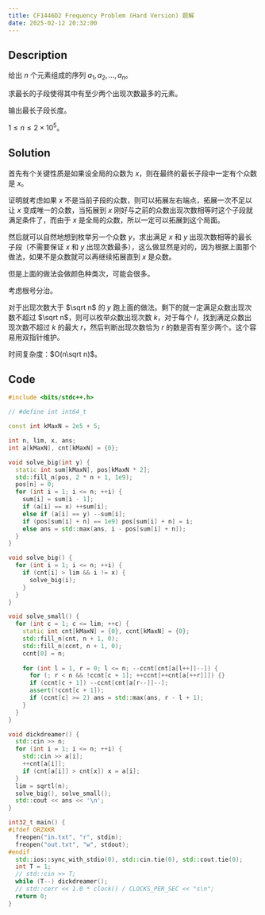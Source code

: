 ```yaml
---
title: CF1446D2 Frequency Problem (Hard Version) 题解
date: 2025-02-12 20:32:00
---
```


## Description

给出 $n$ 个元素组成的序列 $a_1,a_2,\ldots,a_n$。

求最长的子段使得其中有至少两个出现次数最多的元素。

输出最长子段长度。

$1\leq n\leq 2\times 10^5$。

## Solution

首先有个关键性质是如果设全局的众数为 $x$，则在最终的最长子段中一定有个众数是 $x$。

证明就考虑如果 $x$ 不是当前子段的众数，则可以拓展左右端点，拓展一次不足以让 $x$ 变成唯一的众数，当拓展到 $x$ 刚好与之前的众数出现次数相等时这个子段就满足条件了，而由于 $x$ 是全局的众数，所以一定可以拓展到这个局面。

然后就可以自然地想到枚举另一个众数 $y$，求出满足 $x$ 和 $y$ 出现次数相等的最长子段（不需要保证 $x$ 和 $y$ 出现次数最多），这么做显然是对的，因为根据上面那个做法，如果不是众数就可以再继续拓展直到 $x$ 是众数。

但是上面的做法会做颜色种类次，可能会很多。

考虑根号分治。

对于出现次数大于 $\sqrt n$ 的 $y$ 跑上面的做法。剩下的就一定满足众数出现次数不超过 $\sqrt n$，则可以枚举众数出现次数 $k$，对于每个 $l$，找到满足众数出现次数不超过 $k$ 的最大 $r$，然后判断出现次数恰为 $r$ 的数是否有至少两个。这个容易用双指针维护。

时间复杂度：$O(n\sqrt n)$。

## Code

```cpp
#include <bits/stdc++.h>

// #define int int64_t

const int kMaxN = 2e5 + 5;

int n, lim, x, ans;
int a[kMaxN], cnt[kMaxN] = {0};

void solve_big(int y) {
  static int sum[kMaxN], pos[kMaxN * 2];
  std::fill_n(pos, 2 * n + 1, 1e9);
  pos[n] = 0;
  for (int i = 1; i <= n; ++i) {
    sum[i] = sum[i - 1];
    if (a[i] == x) ++sum[i];
    else if (a[i] == y) --sum[i];
    if (pos[sum[i] + n] == 1e9) pos[sum[i] + n] = i;
    else ans = std::max(ans, i - pos[sum[i] + n]);
  }
}

void solve_big() {
  for (int i = 1; i <= n; ++i) {
    if (cnt[i] > lim && i != x) {
      solve_big(i);
    }
  }
}

void solve_small() {
  for (int c = 1; c <= lim; ++c) {
    static int cnt[kMaxN] = {0}, ccnt[kMaxN] = {0};
    std::fill_n(cnt, n + 1, 0);
    std::fill_n(ccnt, n + 1, 0);
    ccnt[0] = n;
    
    for (int l = 1, r = 0; l <= n; --ccnt[cnt[a[l++]]--]) {
      for (; r < n && !ccnt[c + 1]; ++ccnt[++cnt[a[++r]]]) {}
      if (ccnt[c + 1]) --ccnt[cnt[a[r--]]--];
      assert(!ccnt[c + 1]);
      if (ccnt[c] >= 2) ans = std::max(ans, r - l + 1);
    }
  }
}

void dickdreamer() {
  std::cin >> n;
  for (int i = 1; i <= n; ++i) {
    std::cin >> a[i];
    ++cnt[a[i]];
    if (cnt[a[i]] > cnt[x]) x = a[i];
  }
  lim = sqrtl(n);
  solve_big(), solve_small();
  std::cout << ans << '\n';
}

int32_t main() {
#ifdef ORZXKR
  freopen("in.txt", "r", stdin);
  freopen("out.txt", "w", stdout);
#endif
  std::ios::sync_with_stdio(0), std::cin.tie(0), std::cout.tie(0);
  int T = 1;
  // std::cin >> T;
  while (T--) dickdreamer();
  // std::cerr << 1.0 * clock() / CLOCKS_PER_SEC << "s\n";
  return 0;
}
```